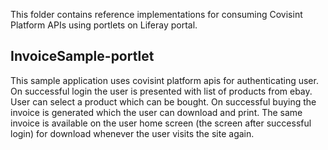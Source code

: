 This folder contains reference implementations for consuming Covisint Platform APIs using portlets on Liferay portal.
## InvoiceSample-portlet
This sample application  uses covisint platform apis for authenticating user. On successful login the user is presented with list of products from ebay. User can select a product which can be bought. On successful buying the invoice is generated which the user can download and print. The same invoice is available on the user home screen (the screen after successful login) for download whenever the user visits the site again.
